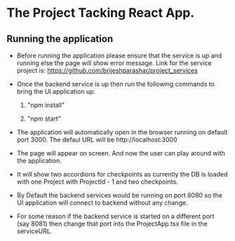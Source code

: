 # The Project Tacking React App.

## Running the application

* Before running the application please ensure that the service is up and running else the page will show error message. Link for the service project is: https://github.com/brijeshparashar/project_services
* Once the backend service is up then run the following commands to bring the UI application up.
    
    1. "npm install"   
    
    2. "npm start"  
    
* The application will automatically open in the browser running on default port 3000. The defaul URL will be http://localhost:3000
* The page will appear on screen. And now the user can play around with the application. 
* It will show two accordions for checkpoints as currently the DB is loaded with one Project with ProjectId - 1 and two checkpoints. 
* By Default the backend services would be running on port 8080 so the UI application will connect to backend without any change. 
* For some reason if the backend service is started on a different port (say 8081) then change that port into the ProjectApp.tsx file in the serviceURL.  


